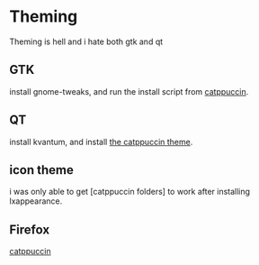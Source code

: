 # Theming
Theming is hell and i hate both gtk and qt

## GTK

install gnome-tweaks, and run the install script from [catppuccin](https://github.com/catppuccin/gtk/blob/main/docs/USAGE.md). 

## QT

install kvantum, and install [the catppuccin theme](https://github.com/catppuccin/Kvantum).

## icon theme
i was only able to get [catppuccin folders] to work after installing lxappearance.

## Firefox

[catppuccin](https://addons.mozilla.org/en-US/firefox/addon/catppuccin-mocha-mauve-git/)
